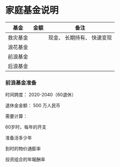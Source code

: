 # 家庭基金说明



| 基金 |    金额  | 备注     |
| -------- | ---- | ---- |
| 救灾基金 |      | 现金、 长期持有、 快速变现 |
| 浪花基金 |      |      |
| 前浪基金 |      |      |
| 后浪基金 |      |      |





### 前浪基金准备

时间跨度：  2020-2040（60退休）

退休金金额： 500 万人民币

需要计算：

60岁时，每年的开支

准备活多少年

到时的物价通膨率

投资组合的年報酬率